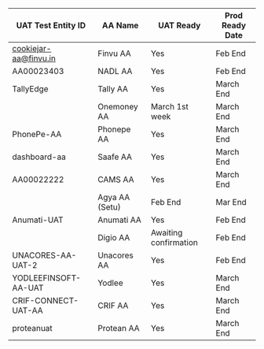 | UAT Test Entity ID    | AA Name          | UAT Ready | Prod Ready Date |
|------------------|------------------|-----------|------------------|
|  cookiejar-aa@finvu.in | Finvu AA         | Yes       | Feb End          |
|  AA00023403           | NADL AA          |    Yes    | Feb End          |
|   TallyEdge               | Tally AA         |    Yes       | March End          |
|                  | Onemoney AA      | March 1st week          | March End          |
|  PhonePe-AA                | Phonepe AA       | Yes         | March End          |
|    dashboard-aa              | Saafe AA         |Yes           | March End          |
| AA00022222                 | CAMS AA          | Yes          |  March End                |
|                  | Agya AA (Setu)   | Feb End          |  Mar End                |
|    Anumati-UAT              | Anumati AA       |    Yes    | Feb End          |
|                  | Digio AA         |  Awaiting confirmation        | Feb End          |
|   UNACORES-AA-UAT-2               | Unacores AA      | Yes          | Feb End          |
| YODLEEFINSOFT-AA-UAT                 | Yodlee           |   Yes          | March End               | 
|             CRIF-CONNECT-UAT-AA     | CRIF AA          |      Yes     |   March End              |
|         proteanuat         | Protean AA       | Yes         | March End          |
